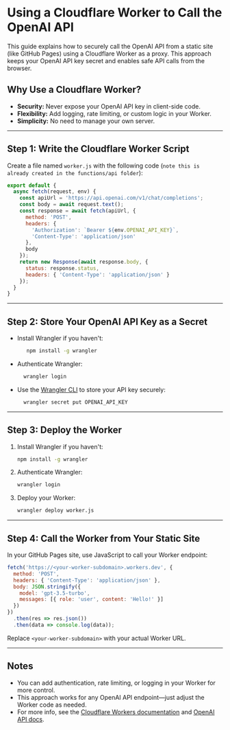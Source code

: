 # Using a Cloudflare Worker to Call the OpenAI API

This guide explains how to securely call the OpenAI API from a static site (like GitHub Pages) using a Cloudflare Worker as a proxy. This approach keeps your OpenAI API key secret and enables safe API calls from the browser.

## Why Use a Cloudflare Worker?

- **Security:** Never expose your OpenAI API key in client-side code.
- **Flexibility:** Add logging, rate limiting, or custom logic in your Worker.
- **Simplicity:** No need to manage your own server.

---

## Step 1: Write the Cloudflare Worker Script

Create a file named `worker.js` with the following code (`note this is already created in the functions/api folder`):

```js
export default {
  async fetch(request, env) {
    const apiUrl = 'https://api.openai.com/v1/chat/completions';
    const body = await request.text();
    const response = await fetch(apiUrl, {
      method: 'POST',
      headers: {
        'Authorization': `Bearer ${env.OPENAI_API_KEY}`,
        'Content-Type': 'application/json'
      },
      body
    });
    return new Response(await response.body, {
      status: response.status,
      headers: { 'Content-Type': 'application/json' }
    });
  }
}
```

---

## Step 2: Store Your OpenAI API Key as a Secret

- Install Wrangler if you haven't:

    ```sh
       npm install -g wrangler
    ```

- Authenticate Wrangler:

    ```sh
      wrangler login
    ```

- Use the [Wrangler CLI](https://developers.cloudflare.com/workers/wrangler/) to store your API key securely:

    ```sh
      wrangler secret put OPENAI_API_KEY
    ```

---

## Step 3: Deploy the Worker

1. Install Wrangler if you haven't:

   ```sh
   npm install -g wrangler
   ```

2. Authenticate Wrangler:

   ```sh
   wrangler login
   ```

3. Deploy your Worker:

   ```sh
   wrangler deploy worker.js
   ```

---

## Step 4: Call the Worker from Your Static Site

In your GitHub Pages site, use JavaScript to call your Worker endpoint:

```js
fetch('https://<your-worker-subdomain>.workers.dev', {
  method: 'POST',
  headers: { 'Content-Type': 'application/json' },
  body: JSON.stringify({
    model: 'gpt-3.5-turbo',
    messages: [{ role: 'user', content: 'Hello!' }]
  })
})
  .then(res => res.json())
  .then(data => console.log(data));
```

Replace `<your-worker-subdomain>` with your actual Worker URL.

---

## Notes

- You can add authentication, rate limiting, or logging in your Worker for more control.
- This approach works for any OpenAI API endpoint—just adjust the Worker code as needed.
- For more info, see the [Cloudflare Workers documentation](https://developers.cloudflare.com/workers/) and [OpenAI API docs](https://platform.openai.com/docs/api-reference/introduction).

